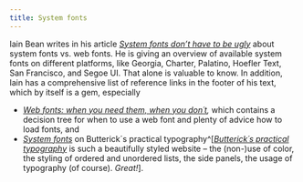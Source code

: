 ```yaml
---
title: System fonts
---
```

Iain Bean writes in his article *[System fonts don’t have to be ugly](https://iainbean.com/posts/2021/system-fonts-dont-have-to-be-ugly/)* about system fonts vs. web fonts. He is giving an overview of available system fonts on different platforms, like Georgia, Charter, Palatino, Hoefler Text, San Francisco, and Segoe UI. That alone is valuable to know. In addition, Iain has a comprehensive list of reference links in the footer of his text, which by itself is a gem, especially 

- *[Web fonts: when you need them, when you don´t](https://medium.com/hackernoon/web-fonts-when-you-need-them-when-you-dont-a3b4b39fe0ae),* which contains a decision tree for when to use a web font and plenty of advice how to load fonts, and 
- *[System fonts](https://practicaltypography.com/system-fonts.html)* on Butterick´s practical typography^[*[Butterick´s practical typography](https://practicaltypography.com)* is such a beautifully styled website – the (non-)use of color, the styling of ordered and unordered lists, the side panels, the usage of typography (of course). *Great!*].